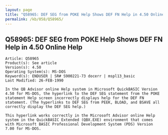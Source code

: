 ```yaml
---
layout: page
title: "Q58965: DEF SEG from POKE Help Shows DEF FN Help in 4.50 Online Help"
permalink: /kb/058/Q58965/
---
```


## Q58965: DEF SEG from POKE Help Shows DEF FN Help in 4.50 Online Help

	Article: Q58965
	Product(s): See article
	Version(s): 4.50
	Operating System(s): MS-DOS
	Keyword(s): ENDUSER | SR# S900221-73 docerr | mspl13_basic
	Last Modified: 26-FEB-1990
	
	In the QB Advisor online Help system in Microsoft QuickBASIC Version
	4.50 for MS-DOS, the hyperlink to the DEF SEG statement from the POKE
	statement Help screen incorrectly displays help for the DEF FN
	statement. (The hyperlinks to DEF SEG from PEEK, BLOAD, and BSAVE all
	correctly display the DEF SEG help.)
	
	This hyperlink works correctly in the Microsoft Advisor online Help
	system in the QuickBASIC Extended (QBX.EXE) environment that comes
	with Microsoft BASIC Professional Development System (PDS) Version
	7.00 for MS-DOS.
